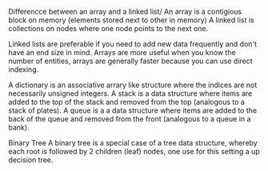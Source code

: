Differencce between an array and a linked list/
An array is a contigious block on memory (elements stored next to other in memory)
A linked list is collections on nodes where one node points to the next one.

Linked lists are preferable if you need to add new data frequently and don't have an end size in mind.
Arrays are more useful when you know the number of entities, arrays are generally faster because you can use direct indexing.

A dictionary is an associative arrary like structure where the indices are not necessarily unsigned integers.
A stack is a data structure where items are added to the top of the stack and removed from the top (analogous to a stack of plates).
A queue is a a data structure where items are added to the back of the queue and removed from the front (analogous to a queue in a bank).

Binary Tree
A binary tree is a special case of a tree data structure, whereby each root is followed by 2 children (leaf) nodes, one use for this setting a up decision tree.



